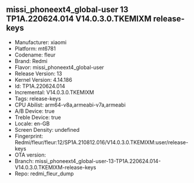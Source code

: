 ## missi_phoneext4_global-user 13 TP1A.220624.014 V14.0.3.0.TKEMIXM release-keys
- Manufacturer: xiaomi
- Platform: mt6781
- Codename: fleur
- Brand: Redmi
- Flavor: missi_phoneext4_global-user
- Release Version: 13
- Kernel Version: 4.14.186
- Id: TP1A.220624.014
- Incremental: V14.0.3.0.TKEMIXM
- Tags: release-keys
- CPU Abilist: arm64-v8a,armeabi-v7a,armeabi
- A/B Device: true
- Treble Device: true
- Locale: en-GB
- Screen Density: undefined
- Fingerprint: Redmi/fleur/fleur:12/SP1A.210812.016/V14.0.3.0.TKEMIXM:user/release-keys
- OTA version: 
- Branch: missi_phoneext4_global-user-13-TP1A.220624.014-V14.0.3.0.TKEMIXM-release-keys
- Repo: redmi_fleur_dump
